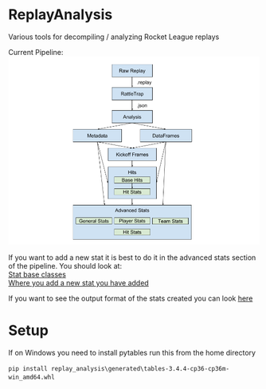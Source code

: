 # ReplayAnalysis
Various tools for decompiling / analyzing Rocket League replays

Current Pipeline:
![pipeline is in Parserformat.png](Parser%20format.png)

If you want to add a new stat it is best to do it in the advanced stats section of the pipeline.
You should look at:<br />
[Stat base classes](replay_analysis/analysis/stats/stats.py)<br />
[Where you add a new stat you have added](replay_analysis/analysis/stats/stats_list.py)

If you want to see the output format of the stats created you can look [here](api)

# Setup
If on Windows you need to install pytables
run this from the home directory

`pip install replay_analysis\generated\tables-3.4.4-cp36-cp36m-win_amd64.whl`
